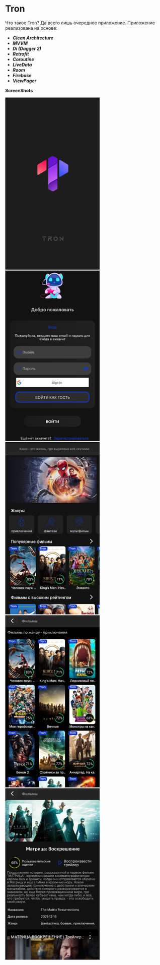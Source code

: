 # Tron
Что такое Tron? Да всего лишь очередное приложение.
Приложение реализована на основе:
* **_Clean Architecture_**
* **_MVVM_**
* **_Di (Dagger 2)_**
* **_Retrofit_**
* **_Coroutine_**
* **_LiveData_**
* **_Room_**
* **_Firebase_**
* **_ViewPager_**

**ScreenShots**
<div id="banner">
    <div class="inline-block">
 <img src="screenshot/screenshot1.png" width="300"/>
<img src="screenshot/screenshot5.png" width="300"/>
<img src="screenshot/screenshot2.png" width="300"/>
<img src="screenshot/screenshot3.png" width="300"/>
<img src="screenshot/screenshot4.png" width="300"/>
    </div>
</div>

